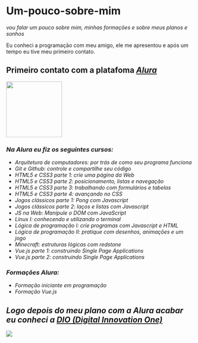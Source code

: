 # Um-pouco-sobre-mim
<em><p>vou falar um pouco sobre mim, minhas formações e sobre meus planos e sonhos</p></em>
<p>Eu conheci a programação com meu amigo, ele me apresentou e após um tempo eu tive meu primeiro contato.</p>
<p><strong><h2>Primeiro contato com a platafoma <em><a href="https://www.alura.com.br/">Alura</a></h2><em></strong></p>
<img src="https://www.alura.com.br/assets/img/alura-logo-white.1647533642.svg" heigth="150" width="150">
  <p><h3>Na Alura eu fiz os seguintes cursos:</h3></p>
<ul>
  <li>Arquitetura de computadores: por trás de como seu programa funciona</li>
  <li>Git e Github: controle e compartilhe seu código</li>
  <li>HTML5 e CSS3 parte 1: crie uma página da Web</li>
  <li>HTML5 e CSS3 parte 2: posicionamento, listas e navegação</li>
  <li>HTML5 e CSS3 parte 3: trabalhando com formulários e tabelas</li>
  <li>HTML5 e CSS3 parte 4: avançando no CSS</li>
  <li>Jogos clássicos parte 1: Pong com Javascript</li>
  <li>Jogos clássicos parte 2: laços e listas com Javascript</li>
  <li>JS na Web: Manipule o DOM com JavaScript</li>
  <li>Linux I: conhecendo e utilizando o terminal</li>
  <li>Lógica de programação I: crie programas com Javascript e HTML</li>
  <li>Lógica de programação II: pratique com desenhos, animações e um jogo</li>
  <li>Minecraft: estruturas lógicas com redstone</li>
  <li>Vue.js parte 1: construindo Single Page Applications</li>
  <li>Vue.js parte 2: construindo Single Page Applications</li>
</ul>
 <p><h3>Formações Alura:</h3></p>
<ul>
  <li>Formação iniciante em programação</li>
  <li>Formação Vue.js</li>
</ul>
<p><strong><h2>Logo depois do meu plano com a Alura acabar eu conheci a <em><a href="https://www.dio.me/">DIO (Digital Innovation One)</a></h2><em></strong></p>
<img src="https://imgs.search.brave.com/cMJ3GjcN3kidwn9rb1Dx0xhmqfJstRhjmHIbMCkLULo/rs:fit:711:225:1/g:ce/aHR0cHM6Ly90c2Ux/Lm1tLmJpbmcubmV0/L3RoP2lkPU9JUC5M/bnZWRDAtOEJzZ2Yz/eWJYd0c1ZmFnSGFF/OCZwaWQ9QXBp">
